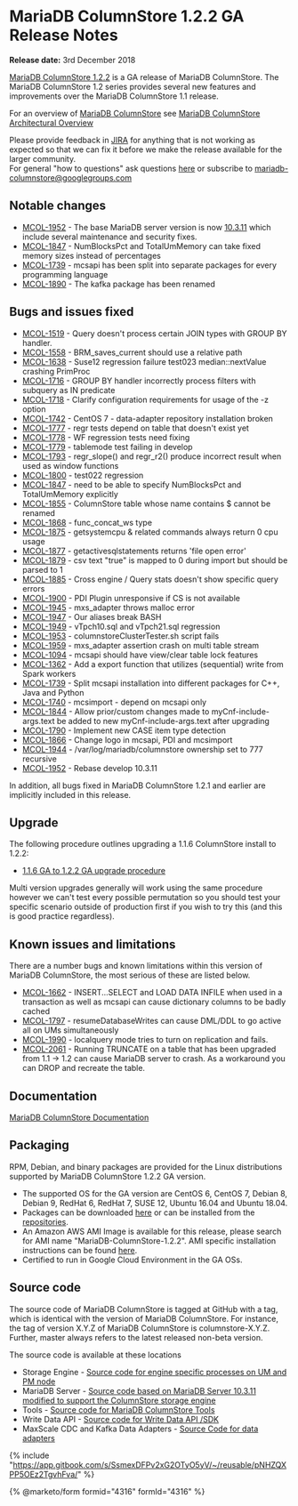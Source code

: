 # MariaDB ColumnStore 1.2.2 GA Release Notes

**Release date:** 3rd December 2018

[MariaDB ColumnStore 1.2.2](https://github.com/mariadb-corporation/docs-release-notes/blob/test/en/mariadb-columnstore/README.md) is a GA release of MariaDB ColumnStore. The MariaDB ColumnStore 1.2 series provides several new features and improvements over the MariaDB ColumnStore 1.1 release.

For an overview of [MariaDB ColumnStore](https://github.com/mariadb-corporation/docs-release-notes/blob/test/en/mariadb-columnstore/README.md) see [MariaDB ColumnStore Architectural Overview](https://app.gitbook.com/s/rBEU9juWLfTDcdwF3Q14/architecture/columnstore-architectural-overview)

Please provide feedback in [JIRA](https://jira.mariadb.org/browse/MCOL) for anything that is not working as expected so that we can fix it before we make the release available for the larger community.\
For general "how to questions" ask questions [here](https://app.gitbook.com/o/diTpXxF5WsbHqTReoBsS/s/rBEU9juWLfTDcdwF3Q14/) or subscribe to mariadb-columnstore@googlegroups.com

## Notable changes

* [MCOL-1952](https://jira.mariadb.org/browse/MCOL-1952) - The base MariaDB server version is now [10.3.11](../../../community-server/old-releases/release-notes-mariadb-10-3-series/mariadb-10311-release-notes.md) which include several maintenance and security fixes.
* [MCOL-1847](https://jira.mariadb.org/browse/MCOL-1847) - NumBlocksPct and TotalUmMemory can take fixed memory sizes instead of percentages
* [MCOL-1739](https://jira.mariadb.org/browse/MCOL-1739) - mcsapi has been split into separate packages for every programming language
* [MCOL-1890](https://jira.mariadb.org/browse/MCOL-1890) - The kafka package has been renamed

## Bugs and issues fixed

* [MCOL-1519](https://jira.mariadb.org/browse/MCOL-1519) - Query doesn't process certain JOIN types with GROUP BY handler.
* [MCOL-1558](https://jira.mariadb.org/browse/MCOL-1558) - BRM\_saves\_current should use a relative path
* [MCOL-1638](https://jira.mariadb.org/browse/MCOL-1638) - Suse12 regression failure test023 median::nextValue crashing PrimProc
* [MCOL-1716](https://jira.mariadb.org/browse/MCOL-1716) - GROUP BY handler incorrectly process filters with subquery as IN predicate
* [MCOL-1718](https://jira.mariadb.org/browse/MCOL-1718) - Clarify configuration requirements for usage of the -z option
* [MCOL-1742](https://jira.mariadb.org/browse/MCOL-1742) - CentOS 7 - data-adapter repository installation broken
* [MCOL-1777](https://jira.mariadb.org/browse/MCOL-1777) - regr tests depend on table that doesn't exist yet
* [MCOL-1778](https://jira.mariadb.org/browse/MCOL-1778) - WF regression tests need fixing
* [MCOL-1779](https://jira.mariadb.org/browse/MCOL-1779) - tablemode test failing in develop
* [MCOL-1793](https://jira.mariadb.org/browse/MCOL-1793) - regr\_slope() and regr\_r2() produce incorrect result when used as window functions
* [MCOL-1800](https://jira.mariadb.org/browse/MCOL-1800) - test022 regression
* [MCOL-1847](https://jira.mariadb.org/browse/MCOL-1847) - need to be able to specify NumBlocksPct and TotalUmMemory explicitly
* [MCOL-1855](https://jira.mariadb.org/browse/MCOL-1855) - ColumnStore table whose name contains $ cannot be renamed
* [MCOL-1868](https://jira.mariadb.org/browse/MCOL-1868) - func\_concat\_ws type
* [MCOL-1875](https://jira.mariadb.org/browse/MCOL-1875) - getsystemcpu & related commands always return 0 cpu usage
* [MCOL-1877](https://jira.mariadb.org/browse/MCOL-1877) - getactivesqlstatements returns 'file open error'
* [MCOL-1879](https://jira.mariadb.org/browse/MCOL-1879) - csv text "true" is mapped to 0 during import but should be parsed to 1
* [MCOL-1885](https://jira.mariadb.org/browse/MCOL-1885) - Cross engine / Query stats doesn't show specific query errors
* [MCOL-1900](https://jira.mariadb.org/browse/MCOL-1900) - PDI Plugin unresponsive if CS is not available
* [MCOL-1945](https://jira.mariadb.org/browse/MCOL-1945) - mxs\_adapter throws malloc error
* [MCOL-1947](https://jira.mariadb.org/browse/MCOL-1947) - Our aliases break BASH
* [MCOL-1949](https://jira.mariadb.org/browse/MCOL-1949) - vTpch10.sql and vTpch21.sql regression
* [MCOL-1953](https://jira.mariadb.org/browse/MCOL-1953) - columnstoreClusterTester.sh script fails
* [MCOL-1959](https://jira.mariadb.org/browse/MCOL-1959) - mxs\_adapter assertion crash on multi table stream
* [MCOL-1094](https://jira.mariadb.org/browse/MCOL-1094) - mcsapi should have view/clear table lock features
* [MCOL-1362](https://jira.mariadb.org/browse/MCOL-1362) - Add a export function that utilizes (sequential) write from Spark workers
* [MCOL-1739](https://jira.mariadb.org/browse/MCOL-1739) - Split mcsapi installation into different packages for C++, Java and Python
* [MCOL-1740](https://jira.mariadb.org/browse/MCOL-1740) - mcsimport - depend on mcsapi only
* [MCOL-1844](https://jira.mariadb.org/browse/MCOL-1844) - Allow prior/custom changes made to myCnf-include-args.text be added to new myCnf-include-args.text after upgrading
* [MCOL-1790](https://jira.mariadb.org/browse/MCOL-1790) - Implement new CASE item type detection
* [MCOL-1866](https://jira.mariadb.org/browse/MCOL-1866) - Change logo in mcsapi, PDI and mcsimport
* [MCOL-1944](https://jira.mariadb.org/browse/MCOL-1944) - /var/log/mariadb/columnstore ownership set to 777 recursive
* [MCOL-1952](https://jira.mariadb.org/browse/MCOL-1952) - Rebase develop 10.3.11

In addition, all bugs fixed in MariaDB ColumnStore 1.2.1 and earlier are implicitly included in this release.

## Upgrade

The following procedure outlines upgrading a 1.1.6 ColumnStore install to 1.2.2:

* [1.1.6 GA to 1.2.2 GA upgrade procedure](https://github.com/mariadb-corporation/docs-server/blob/test/release-notes/columnstore/columnstore-1-2/broken-reference/README.md)

Multi version upgrades generally will work using the same procedure however we can't test every possible permutation so you should test your specific scenario outside of production first if you wish to try this (and this is good practice regardless).

## Known issues and limitations

There are a number bugs and known limitations within this version of MariaDB ColumnStore, the most serious of these are listed below.

* [MCOL-1662](https://jira.mariadb.org/browse/MCOL-1662) - INSERT...SELECT and LOAD DATA INFILE when used in a transaction as well as mcsapi can cause dictionary columns to be badly cached
* [MCOL-1797](https://jira.mariadb.org/browse/MCOL-1797) - resumeDatabaseWrites can cause DML/DDL to go active all on UMs simultaneously
* [MCOL-1990](https://jira.mariadb.org/browse/MCOL-1990) - localquery mode tries to turn on replication and fails.
* [MCOL-2061](https://jira.mariadb.org/browse/MCOL-2061) - Running TRUNCATE on a table that has been upgraded from 1.1 -> 1.2 can cause MariaDB server to crash. As a workaround you can DROP and recreate the table.

## Documentation

[MariaDB ColumnStore Documentation](https://github.com/mariadb-corporation/docs-release-notes/blob/test/en/mariadb-columnstore/README.md)

## Packaging

RPM, Debian, and binary packages are provided for the Linux distributions supported by MariaDB ColumnStore 1.2.2 GA version.

* The supported OS for the GA version are CentOS 6, CentOS 7, Debian 8, Debian 9, RedHat 6, RedHat 7, SUSE 12, Ubuntu 16.04 and Ubuntu 18.04.
* Packages can be downloaded [here](https://mariadb.com/downloads/mariadb-ax) or can be installed from the [repositories](https://github.com/mariadb-corporation/docs-server/blob/test/release-notes/columnstore/columnstore-1-2/broken-reference/README.md).
* An Amazon AWS AMI Image is available for this release, please search for AMI name "MariaDB-ColumnStore-1.2.2". AMI specific installation instructions can be found [here](https://github.com/mariadb-corporation/docs-server/blob/test/release-notes/columnstore/columnstore-1-2/broken-reference/README.md).
* Certified to run in Google Cloud Environment in the GA OSs.

## Source code

The source code of MariaDB ColumnStore is tagged at GitHub with a tag, which is identical with the version of MariaDB ColumnStore. For instance, the tag of version X.Y.Z of MariaDB ColumnStore is columnstore-X.Y.Z. Further, master always refers to the latest released non-beta version.

The source code is available at these locations

* Storage Engine - [Source code for engine specific processes on UM and PM node](https://github.com/mariadb-corporation/mariadb-columnstore-engine/tree/columnstore-1.2.2)
* MariaDB Server - [Source code based on MariaDB Server 10.3.11 modified to support the ColumnStore storage engine](https://github.com/mariadb-corporation/mariadb-columnstore-server/tree/columnstore-1.2.2)
* Tools - [Source code for MariaDB ColumnStore Tools](https://github.com/mariadb-corporation/mariadb-columnstore-tools/tree/columnstore-1.2.2)
* Write Data API - [Source code for Write Data API /SDK](https://github.com/mariadb-corporation/mariadb-columnstore-api/tree/columnstore-1.2.2)
* MaxScale CDC and Kafka Data Adapters - [Source Code for data adapters](https://github.com/mariadb-corporation/mariadb-columnstore-data-adapters/tree/columnstore-1.2.2)

{% include "https://app.gitbook.com/s/SsmexDFPv2xG2OTyO5yV/~/reusable/pNHZQXPP5OEz2TgvhFva/" %}

{% @marketo/form formid="4316" formId="4316" %}
